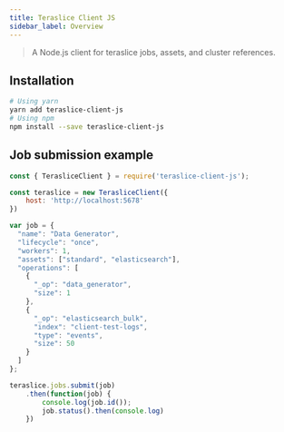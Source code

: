 ```yaml
---
title: Teraslice Client JS
sidebar_label: Overview
---
```


> A Node.js client for teraslice jobs, assets, and cluster references.

## Installation

```bash
# Using yarn
yarn add teraslice-client-js
# Using npm
npm install --save teraslice-client-js
```

## Job submission example

```js
const { TerasliceClient } = require('teraslice-client-js');

const teraslice = new TerasliceClient({
    host: 'http://localhost:5678'
})

var job = {
  "name": "Data Generator",
  "lifecycle": "once",
  "workers": 1,
  "assets": ["standard", "elasticsearch"],
  "operations": [
    {
      "_op": "data_generator",
      "size": 1
    },
    {
      "_op": "elasticsearch_bulk",
      "index": "client-test-logs",
      "type": "events",
      "size": 50
    }
  ]
};

teraslice.jobs.submit(job)
    .then(function(job) {
        console.log(job.id());
        job.status().then(console.log)
    })

```
